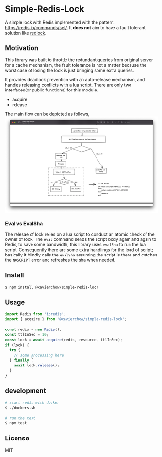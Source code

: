 # Simple-Redis-Lock

A simple lock with Redis implemented with the pattern: https://redis.io/commands/set/.
It **does not** aim to have a fault tolerant solution like [redlock](https://redis.com/redis-best-practices/communication-patterns/redlock/).

## Motivation

This library was built to throttle the redundant queries from original server for a cache mechanism, the fault tolerance is not a matter because the worst case of losing
the lock is just bringing some extra queries.

It provides deadlock prevention with an auto-release mechanism, and handles releasing conflicts with a lua script.
There are only two interfaces(or public functions) for this module.

- acquire
- release

The main flow can be depicted as follows,
![flow](images/flow.png)

### Eval vs EvalSha

The relesae of lock relies on a lua script to conduct an atomic check of the owner of lock.
The `eval` command sends the script body again and again to Redis, to save some bandwidth, this library uses `evalSha` to run the lua script.
Consequently there are some extra handlings for the load of script; basically it blindly calls the `evalSha` assuming the script is there and catches the `NOSCRIPT`
error and refreshes the sha when needed.

## Install

```sh
$ npm install @xavierchow/simple-redis-lock
```

## Usage

```javascript
import Redis from 'ioredis';
import { acquire } from '@xavierchow/simple-redis-lock';

const redis = new Redis();
const ttlInSec = 10;
const lock = await acquire(redis, resource, ttlInSec);
if (lock) {
  try {
    // some processing here
  } finally {
    await lock.release();
  }
}
```

## development

```sh
# start redis with docker
$ ./dockers.sh

# run the test
$ npm test

```

## License

MIT
